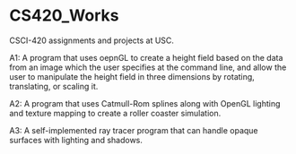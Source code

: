 # CS420_Works
CSCI-420 assignments and projects at USC.

A1: A program that uses oepnGL to create a height field based on the data from an image which the user specifies at the command line, and allow the user to manipulate the height field in three dimensions by rotating, translating, or scaling it.

A2: A program that uses Catmull-Rom splines along with OpenGL lighting and texture mapping to create a roller coaster simulation.

A3: A self-implemented ray tracer program that can handle opaque surfaces with lighting and shadows. 